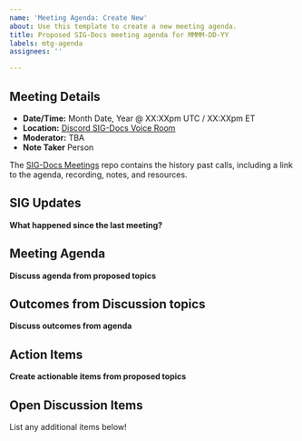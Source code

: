 ```yaml
---
name: 'Meeting Agenda: Create New'
about: Use this template to create a new meeting agenda.
title: Proposed SIG-Docs meeting agenda for MMMM-DD-YY
labels: mtg-agenda
assignees: ''

---
```


## Meeting Details

- **Date/Time:** Month Date, Year @ XX:XXpm UTC / XX:XXpm ET
- **Location:** [Discord SIG-Docs Voice Room](https://discord.gg/p3padwr58u)
- **Moderator:** TBA
- **Note Taker** Person

The [SIG-Docs Meetings](https://github.com/o3de/sig-docs-community/tree/main/meetings) repo contains the history past calls, including a link to the agenda, recording, notes, and resources.

## SIG Updates

**What happened since the last meeting?**

## Meeting Agenda

**Discuss agenda from proposed topics**

## Outcomes from Discussion topics

**Discuss outcomes from agenda**

## Action Items

**Create actionable items from proposed topics**

## Open Discussion Items

List any additional items below!
